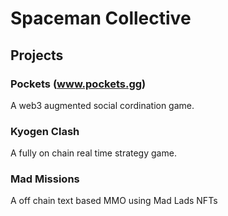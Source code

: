 # Spaceman Collective

## Projects

### Pockets (www.pockets.gg)
A web3 augmented social cordination game. 

### Kyogen Clash
A fully on chain real time strategy game.

### Mad Missions
A off chain text based MMO using Mad Lads NFTs 
